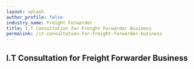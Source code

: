 ```yaml
---
layout: splash 
author_profile: false 
industry_name: Freight Forwarder
title: I.T Consultation for Freight Forwarder Business
permalink: /it-consultation-for-freight-forwarder-business
---
```


## I.T Consultation for Freight Forwarder Business